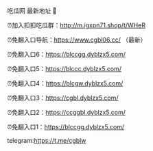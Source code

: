 吃瓜网 最新地址 👋 

⏰加入扣扣吃瓜群：http://m.igxpn71.shop/t/WHeR

⏰免翻入口导航：https://www.cgbl06.cc/  （最新）

⏰免翻入口6：https://blccgg.dyblzx5.com/

⏰免翻入口5：https://blccc.dyblzx5.com/

⏰免翻入口4：https://blcgw.dyblzx5.com/

⏰免翻入口3：https://cgbl.dyblzx5.com/

⏰免翻入口2：https://ccggbl.dyblzx5.com/

⏰免翻入口1：https://blccgg.dyblzx5.com/

telegram:https://t.me/cgblw


